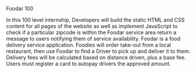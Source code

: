 Foodar 100

In this 100 level internship, Developers will build the static HTML and CSS content for all pages of the website as well as implement JavaScript to check if a particular zipcode is within the Foodar service area return a message to users notifying them of service availability. Foodar is a food delivery service application. Foodies will order take-out from a local restaurant, then use Foodar to find a Driver to pick up and deliver it to them. Delivery fees will be calculated based on distance driven, plus a base fee. Users must register a card to autopay drivers the approved amount.
